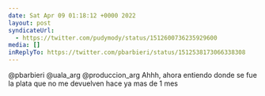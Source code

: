 ```yaml
---
date: Sat Apr 09 01:18:12 +0000 2022
layout: post
syndicateUrl:
  - https://twitter.com/pudymody/status/1512600736235929600
media: []
inReplyTo: https://twitter.com/pbarbieri/status/1512538173066338308
---
```

@pbarbieri @uala_arg @produccion_arg Ahhh, ahora entiendo donde se fue la plata que no me devuelven hace ya mas de 1 mes

